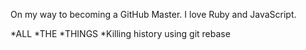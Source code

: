 On my way to becoming a GitHub Master. I love Ruby and JavaScript.

*ALL
*THE
*THINGS
*Killing history using git rebase
